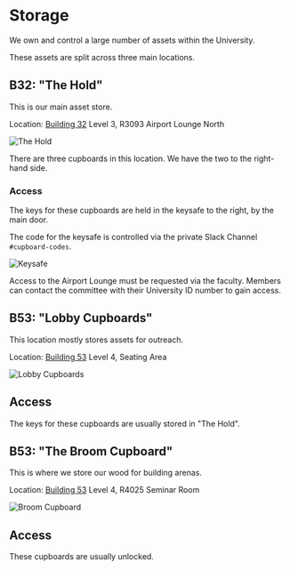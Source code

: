 # Storage

We own and control a large number of assets within the University.

These assets are split across three main locations.

## B32: "The Hold"

This is our main asset store.

Location: [Building 32][b32] Level 3, R3093 Airport Lounge North

![The Hold](/img/society/logistics/storage/hold.jpg)

There are three cupboards in this location. We have the two to the right-hand side.

### Access

The keys for these cupboards are held in the keysafe to the right, by the main door.

The code for the keysafe is controlled via the private Slack Channel `#cupboard-codes`.

![Keysafe](/img/society/logistics/storage/hold_keysafe.jpg)

Access to the Airport Lounge must be requested via the faculty. Members can contact the committee with their University ID number to gain access.

## B53: "Lobby Cupboards"

This location mostly stores assets for outreach.

Location: [Building 53][b53] Level 4, Seating Area

![Lobby Cupboards](/img/society/logistics/storage/lobby.jpg)

## Access

The keys for these cupboards are usually stored in "The Hold".

## B53: "The Broom Cupboard"

This is where we store our wood for building arenas.

Location: [Building 53][b53] Level 4, R4025 Seminar Room

![Broom Cupboard](/img/society/logistics/storage/broom.jpg)

## Access

These cupboards are usually unlocked.

[b32]: https://data.southampton.ac.uk/building/32.html
[b53]: https://data.southampton.ac.uk/building/53.html